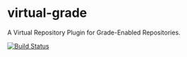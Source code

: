 # virtual-grade
A Virtual Repository Plugin for Grade-Enabled Repositories.


[![Build Status](https://drone.io/github.com/gradesystem/virtual-grade/status.png)](https://drone.io/github.com/gradesystem/virtual-grade/latest)

